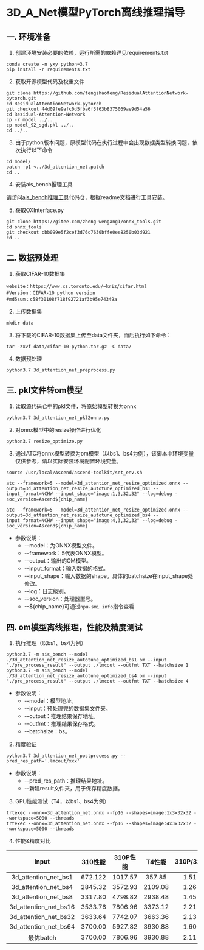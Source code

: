 # 3D_A_Net模型PyTorch离线推理指导

## 一. 环境准备

1. 创建环境安装必要的依赖，运行所需的依赖详见requirements.txt

```
conda create -n yxy python=3.7
pip install -r requirements.txt
```

2. 获取开源模型代码及权重文件

```
git clone https://github.com/tengshaofeng/ResidualAttentionNetwork-pytorch.git
cd ResidualAttentionNetwork-pytorch
git checkout 44d09fe9afc0d5fba6f3f63b8375069ae9d54a56
cd Residual-Attention-Network
cp -r model ../..
cp model_92_sgd.pkl ../..
cd ../..
```

3. 由于python版本问题，原模型代码在执行过程中会出现数据类型转换问题，依次执行以下命令

```
cd model/
patch -p1 <../3d_attention_net.patch
cd ..
```

4. 安装ais_bench推理工具  

请访问[ais_bench推理工具](https://gitee.com/ascend/tools/tree/master/ais-bench_workload/tool/ais_infer)代码仓，根据readme文档进行工具安装。

5. 获取OXInterface.py

```
git clone https://gitee.com/zheng-wengang1/onnx_tools.git
cd onnx_tools
git checkout cbb099e5f2cef3d76c7630bffe0ee8250b03d921
cd ..
```

## 二. 数据预处理

1. 获取CIFAR-10数据集

```
website：https://www.cs.toronto.edu/~kriz/cifar.html 
#Version：CIFAR-10 python version
#md5sum：c58f30108f718f92721af3b95e74349a
```

2. 上传数据集

```
mkdir data
```

3. 将下载的CIFAR-10数据集上传至data文件夹，而后执行如下命令：

```
tar -zxvf data/cifar-10-python.tar.gz -C data/
```

4. 数据预处理

```
python3.7 3d_attention_net_preprocess.py
```

## 三. pkl文件转om模型

1. 读取源代码仓中的pkl文件，将原始模型转换为onnx

```
python3.7 3d_attention_net_pkl2onnx.py
```

2. 对onnx模型中的resize操作进行优化
```
python3.7 resize_optimize.py
```

3. 通过ATC将onnx模型转换为om模型（以bs1、bs4为例），该脚本中环境变量仅供参考，请以实际安装环境配置环境变量。

```
source /usr/local/Ascend/ascend-toolkit/set_env.sh

atc --framework=5 --model=3d_attention_net_resize_optimized.onnx --output=3d_attention_net_resize_autotune_optimized_bs1 --input_format=NCHW --input_shape="image:1,3,32,32" --log=debug -soc_version=Ascend${chip_name}

atc --framework=5 --model=3d_attention_net_resize_optimized.onnx --output=3d_attention_net_resize_autotune_optimized_bs4 --input_format=NCHW --input_shape="image:4,3,32,32" --log=debug -soc_version=Ascend${chip_name}
```

- 参数说明：
  - --model：为ONNX模型文件。
  - --framework：5代表ONNX模型。
  - --output：输出的OM模型。
  - --input_format：输入数据的格式。
  - --input_shape：输入数据的shape。具体的batchsize在input_shape处修改。
  - --log：日志级别。
  - --soc_version：处理器型号。
  - --${chip_name}可通过`npu-smi info`指令查看

## 四. om模型离线推理，性能及精度测试

1. 执行推理（以bs1、bs4为例）

```
python3.7 -m ais_bench --model ./3d_attention_net_resize_autotune_optimized_bs1.om --input "./pre_process_result" --output ./lmcout --outfmt TXT --batchsize 1
python3.7 -m ais_bench --model ./3d_attention_net_resize_autotune_optimized_bs4.om --input "./pre_process_result" --output ./lmcout --outfmt TXT --batchsize 4
```

- 参数说明：
  - --model：模型地址。
  - --input：预处理完的数据集文件夹。
  - --output：推理结果保存地址。
  - --outfmt：推理结果保存格式。
  - --batchsize：bs。

2. 精度验证

```
python3.7 3d_attention_net_postprocess.py --pred_res_path='.lmcout/xxx'
```
- 参数说明：
  - --pred_res_path：推理结果地址。
  - --新建result文件夹，用于保存精度数据。

3. GPU性能测试（T4，以bs1、bs4为例）

```
trtexec --onnx=3d_attention_net.onnx --fp16 --shapes=image:1x3x32x32 --workspace=5000 --threads
trtexec --onnx=3d_attention_net.onnx --fp16 --shapes=image:4x3x32x32 --workspace=5000 --threads
```

4. 性能&精度对比

|       Input         |310性能|310P性能 |T4性能|310P/310|310P/T4|
| :-----------------: | :--:  | :---: | :--: | :-:| :-: |
|3d_attention_net_bs1 |672.122|1017.57| 357.85|1.51| 2.84|
|3d_attention_net_bs4 |2845.32|3572.93|2109.08|1.26| 1.69|
|3d_attention_net_bs8 |3317.80|4798.82|2938.48|1.45|1.633|
|3d_attention_net_bs16|3533.76|7806.96|3373.12|2.21|2.314|
|3d_attention_net_bs32|3633.64|7742.07|3663.36|2.13|2.113|
|3d_attention_net_bs64|3700.00|5927.82|3930.88|1.60| 1.50|
|最优batch             |3700.00|7806.96|3930.88|2.11|1.986|
